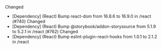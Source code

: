 Changed
- [Dependency] (React) Bump react-dom from 16.8.6 to 16.9.0 in /react (#740)
Changed
- [Dependency] (React) Bump @storybook/addon-storysource from 5.1.9 to 5.2.1 in /react (#762)
Changed
- [Dependency] (React) Bump eslint-plugin-react-hooks from 1.0.1 to 2.1.2 in /react